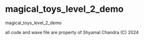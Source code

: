 # magical_toys_level_2_demo
magical_toys_level_2_demo

all code and wave file are property of Shyamal Chandra (C) 2024